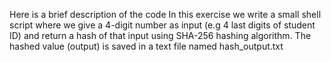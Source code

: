 Here is a brief description of the code
In this exercise we write a small shell script where we give a 4-digit number as input (e.g 4 last digits of student ID) and return a hash of that input using SHA-256 hashing algorithm. The hashed value (output) is saved in a text file named hash_output.txt
